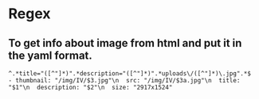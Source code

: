 # Regex

## To get info about image from html and put it in the yaml format.

```regex
^.*title="([^"]*)".*description="([^"]*)".*uploads\/([^"]*)\.jpg".*$
- thumbnail: "/img/IV/$3.jpg"\n  src: "/img/IV/$3a.jpg"\n  title: "$1"\n  description: "$2"\n  size: "2917x1524"
```
